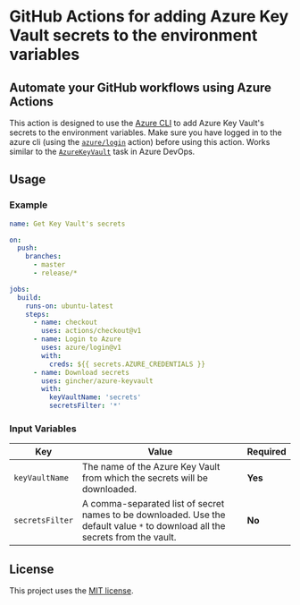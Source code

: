 # GitHub Actions for adding Azure Key Vault secrets to the environment variables

## Automate your GitHub workflows using Azure Actions

This action is designed to use the [Azure CLI](https://docs.microsoft.com/en-us/cli/azure/install-azure-cli?view=azure-cli-latest) to add Azure Key Vault's secrets to the environment variables. Make sure you have logged in to the azure cli (using the [`azure/login`](https://github.com/Azure/login) action) before using this action. Works similar to the [`AzureKeyVault`](https://docs.microsoft.com/en-us/azure/devops/pipelines/tasks/deploy/azure-key-vault) task in Azure DevOps.

## Usage

### Example

```yaml
name: Get Key Vault's secrets

on:
  push:
    branches:
      - master
      - release/*

jobs:
  build:
    runs-on: ubuntu-latest
    steps:
      - name: checkout
        uses: actions/checkout@v1
      - name: Login to Azure
        uses: azure/login@v1
        with:
          creds: ${{ secrets.AZURE_CREDENTIALS }}
      - name: Download secrets
        uses: gincher/azure-keyvault
        with:
          keyVaultName: 'secrets'
          secretsFilter: '*'
```

### Input Variables

| Key             | Value                                                                                                                          | Required |
| --------------- | ------------------------------------------------------------------------------------------------------------------------------ | -------- |
| `keyVaultName`  | The name of the Azure Key Vault from which the secrets will be downloaded.                                                     | **Yes**  |
| `secretsFilter` | A comma-separated list of secret names to be downloaded. Use the default value `*` to download all the secrets from the vault. | **No**   |

## License

This project uses the [MIT license](LICENSE.md).
